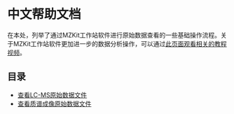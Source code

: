 # 中文帮助文档

<!-- 2022-07-14 -->

在本处，列举了通过MZKit工作站软件进行原始数据查看的一些基础操作流程。关于MZKit工作站软件更加进一步的数据分析操作，可以通过[此页面观看相关的教程视频](/bilibili.html)。

## 目录

+ [查看LC-MS原始数据文件](/zh/#view-lc-ms)
+ [查看质谱成像原始数据文件](/zh/#view-ms-imaging)
